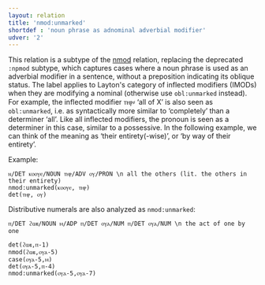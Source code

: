 ```yaml
---
layout: relation
title: 'nmod:unmarked'
shortdef : 'noun phrase as adnominal adverbial modifier'
udver: '2'
---
```


This relation is a subtype of the [nmod]() relation, replacing the deprecated `:npmod` subtype, which captures cases where a noun phrase is used as an adverbial modifier in a sentence, without a preposition indicating its oblique status. The label applies to Layton's category of inflected modifiers (IMODs) when they are modifying a nominal (otherwise use `obl:unmarked` instead). For example, the inflected modifier ⲧⲏⲣ⸗ ‘all of X’ is also seen as `obl:unmarked`, i.e. as syntactically more similar to ‘completely’ than a determiner ‘all’. Like all inflected modifiers, the pronoun is seen as a determiner in this case, similar to a possessive. In the following example, we can think of the meaning as ‘their entirety(-wise)’, or ‘by way of their entirety’.

Example:

~~~ sdparse
ⲛ/DET ⲕⲟⲟⲩⲉ/NOUN ⲧⲏⲣ/ADV ⲟⲩ/PRON \n all the others (lit. the others in their entirety)
nmod:unmarked(ⲕⲟⲟⲩⲉ, ⲧⲏⲣ)
det(ⲧⲏⲣ, ⲟⲩ)
~~~ 

Distributive numerals are also analyzed as `nmod:unmarked`:

~~~ sdparse
ⲡ/DET ϩⲱⲃ/NOUN ⲙ/ADP ⲡ/DET ⲟⲩⲁ/NUM ⲡ/DET ⲟⲩⲁ/NUM \n the act of one by one

det(ϩⲱⲃ,ⲡ-1)
nmod(ϩⲱⲃ,ⲟⲩⲁ-5)
case(ⲟⲩⲁ-5,ⲙ)
det(ⲟⲩⲁ-5,ⲡ-4)
nmod:unmarked(ⲟⲩⲁ-5,ⲟⲩⲁ-7)
~~~
